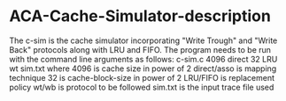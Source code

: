 # ACA-Cache-Simulator-description
The c-sim is the cache simulator incorporating "Write Trough" and "Write Back" protocols along with LRU and FIFO. The program needs to be run with the command line arguments as follows:
c-sim.c 4096 direct 32 LRU wt sim.txt
where 4096 is cache size in power of 2
direct/asso is mapping technique
32 is cache-block-size in power of 2
LRU/FIFO is replacement policy
wt/wb is protocol to be followed
sim.txt is the input trace file used
